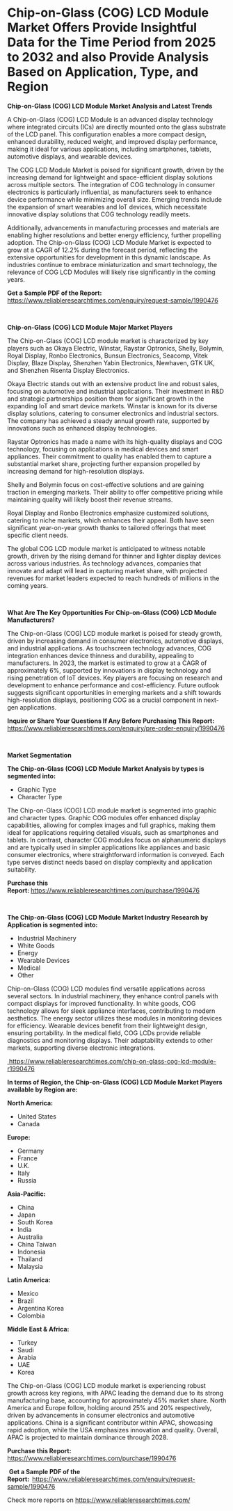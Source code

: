 <p><h1>Chip-on-Glass (COG) LCD Module Market Offers Provide Insightful Data for the Time Period from 2025 to 2032 and also Provide Analysis Based on Application, Type, and Region</h1></p><p><strong>Chip-on-Glass (COG) LCD Module Market Analysis and Latest Trends</strong></p>
<p><p>A Chip-on-Glass (COG) LCD Module is an advanced display technology where integrated circuits (ICs) are directly mounted onto the glass substrate of the LCD panel. This configuration enables a more compact design, enhanced durability, reduced weight, and improved display performance, making it ideal for various applications, including smartphones, tablets, automotive displays, and wearable devices.</p><p>The COG LCD Module Market is poised for significant growth, driven by the increasing demand for lightweight and space-efficient display solutions across multiple sectors. The integration of COG technology in consumer electronics is particularly influential, as manufacturers seek to enhance device performance while minimizing overall size. Emerging trends include the expansion of smart wearables and IoT devices, which necessitate innovative display solutions that COG technology readily meets.</p><p>Additionally, advancements in manufacturing processes and materials are enabling higher resolutions and better energy efficiency, further propelling adoption. The Chip-on-Glass (COG) LCD Module Market is expected to grow at a CAGR of 12.2% during the forecast period, reflecting the extensive opportunities for development in this dynamic landscape. As industries continue to embrace miniaturization and smart technology, the relevance of COG LCD Modules will likely rise significantly in the coming years.</p></p>
<p><strong>Get a Sample PDF of the Report:&nbsp;</strong> <a href="https://www.reliableresearchtimes.com/enquiry/request-sample/1990476?utm_campaign=2646&utm_medium=2&utm_source=Github&utm_content=ia&utm_term=07042025&utm_id=chip-on-glass-cog-lcd-module">https://www.reliableresearchtimes.com/enquiry/request-sample/1990476</a></p>
<p>&nbsp;</p>
<p><strong>Chip-on-Glass (COG) LCD Module Major Market Players</strong></p>
<p><p>The Chip-on-Glass (COG) LCD module market is characterized by key players such as Okaya Electric, Winstar, Raystar Optronics, Shelly, Bolymin, Royal Display, Ronbo Electronics, Bunsun Electronics, Seacomp, Vitek Display, Blaze Display, Shenzhen Yabin Electronics, Newhaven, GTK UK, and Shenzhen Risenta Display Electronics. </p><p>Okaya Electric stands out with an extensive product line and robust sales, focusing on automotive and industrial applications. Their investment in R&D and strategic partnerships position them for significant growth in the expanding IoT and smart device markets. Winstar is known for its diverse display solutions, catering to consumer electronics and industrial sectors. The company has achieved a steady annual growth rate, supported by innovations such as enhanced display technologies.</p><p>Raystar Optronics has made a name with its high-quality displays and COG technology, focusing on applications in medical devices and smart appliances. Their commitment to quality has enabled them to capture a substantial market share, projecting further expansion propelled by increasing demand for high-resolution displays.</p><p>Shelly and Bolymin focus on cost-effective solutions and are gaining traction in emerging markets. Their ability to offer competitive pricing while maintaining quality will likely boost their revenue streams.</p><p>Royal Display and Ronbo Electronics emphasize customized solutions, catering to niche markets, which enhances their appeal. Both have seen significant year-on-year growth thanks to tailored offerings that meet specific client needs.</p><p>The global COG LCD module market is anticipated to witness notable growth, driven by the rising demand for thinner and lighter display devices across various industries. As technology advances, companies that innovate and adapt will lead in capturing market share, with projected revenues for market leaders expected to reach hundreds of millions in the coming years.</p></p>
<p>&nbsp;</p>
<p><strong>What Are The Key Opportunities For Chip-on-Glass (COG) LCD Module Manufacturers?</strong></p>
<p><p>The Chip-on-Glass (COG) LCD module market is poised for steady growth, driven by increasing demand in consumer electronics, automotive displays, and industrial applications. As touchscreen technology advances, COG integration enhances device thinness and durability, appealing to manufacturers. In 2023, the market is estimated to grow at a CAGR of approximately 6%, supported by innovations in display technology and rising penetration of IoT devices. Key players are focusing on research and development to enhance performance and cost-efficiency. Future outlook suggests significant opportunities in emerging markets and a shift towards high-resolution displays, positioning COG as a crucial component in next-gen applications.</p></p>
<p><strong>Inquire or Share Your Questions If Any Before Purchasing This Report:</strong> <a href="https://www.reliableresearchtimes.com/enquiry/pre-order-enquiry/1990476?utm_campaign=2646&utm_medium=2&utm_source=Github&utm_content=ia&utm_term=07042025&utm_id=chip-on-glass-cog-lcd-module">https://www.reliableresearchtimes.com/enquiry/pre-order-enquiry/1990476</a></p>
<p>&nbsp;</p>
<p><strong>Market Segmentation</strong></p>
<p><strong>The Chip-on-Glass (COG) LCD Module Market Analysis by types is segmented into:</strong></p>
<p><ul><li>Graphic Type</li><li>Character Type</li></ul></p>
<p><p>The Chip-on-Glass (COG) LCD module market is segmented into graphic and character types. Graphic COG modules offer enhanced display capabilities, allowing for complex images and full graphics, making them ideal for applications requiring detailed visuals, such as smartphones and tablets. In contrast, character COG modules focus on alphanumeric displays and are typically used in simpler applications like appliances and basic consumer electronics, where straightforward information is conveyed. Each type serves distinct needs based on display complexity and application suitability.</p></p>
<p><strong>Purchase this Report:&nbsp;</strong><a href="https://www.reliableresearchtimes.com/purchase/1990476?utm_campaign=2646&utm_medium=2&utm_source=Github&utm_content=ia&utm_term=07042025&utm_id=chip-on-glass-cog-lcd-module">https://www.reliableresearchtimes.com/purchase/1990476</a></p>
<p>&nbsp;</p>
<p><strong>The Chip-on-Glass (COG) LCD Module Market Industry Research by Application is segmented into:</strong></p>
<p><ul><li>Industrial Machinery</li><li>White Goods</li><li>Energy</li><li>Wearable Devices</li><li>Medical</li><li>Other</li></ul></p>
<p><p>Chip-on-Glass (COG) LCD modules find versatile applications across several sectors. In industrial machinery, they enhance control panels with compact displays for improved functionality. In white goods, COG technology allows for sleek appliance interfaces, contributing to modern aesthetics. The energy sector utilizes these modules in monitoring devices for efficiency. Wearable devices benefit from their lightweight design, ensuring portability. In the medical field, COG LCDs provide reliable diagnostics and monitoring displays. Their adaptability extends to other markets, supporting diverse electronic integrations.</p></p>
<p><a href="https://www.reliableresearchtimes.com/chip-on-glass-cog-lcd-module-r1990476?utm_campaign=2646&utm_medium=2&utm_source=Github&utm_content=ia&utm_term=07042025&utm_id=chip-on-glass-cog-lcd-module">&nbsp;https://www.reliableresearchtimes.com/chip-on-glass-cog-lcd-module-r1990476</a></p>
<p><strong>In terms of Region, the Chip-on-Glass (COG) LCD Module Market Players available by Region are:</strong></p>
<p>
    <p> <strong> North America: </strong>
        <ul>
            <li>United States</li>
            <li>Canada</li>
        </ul>
        </p> 
    <p> <strong> Europe: </strong>
        <ul>
            <li>Germany</li>
            <li>France</li>
            <li>U.K.</li>
            <li>Italy</li>
            <li>Russia</li>
        </ul>
        </p> 
    <p> <strong> Asia-Pacific: </strong>
        <ul>
            <li>China</li>
            <li>Japan</li>
            <li>South Korea</li>
            <li>India</li>
            <li>Australia</li>
            <li>China Taiwan</li>
            <li>Indonesia</li>
            <li>Thailand</li>
            <li>Malaysia</li>
        </ul>
        </p> 
    <p> <strong> Latin America: </strong>
        <ul>
            <li>Mexico</li>
            <li>Brazil</li>
            <li>Argentina Korea</li>
            <li>Colombia</li>
        </ul>
        </p> 
    <p> <strong> Middle East & Africa: </strong>
        <ul>
            <li>Turkey</li>
            <li>Saudi</li>
            <li>Arabia</li>
            <li>UAE</li>
            <li>Korea</li>
        </ul>
    </p>
    </p>
<p><p>The Chip-on-Glass (COG) LCD module market is experiencing robust growth across key regions, with APAC leading the demand due to its strong manufacturing base, accounting for approximately 45% market share. North America and Europe follow, holding around 25% and 20% respectively, driven by advancements in consumer electronics and automotive applications. China is a significant contributor within APAC, showcasing rapid adoption, while the USA emphasizes innovation and quality. Overall, APAC is projected to maintain dominance through 2028.</p></p>
<p><strong>Purchase this Report: </strong><a href="https://www.reliableresearchtimes.com/purchase/1990476?utm_campaign=2646&utm_medium=2&utm_source=Github&utm_content=ia&utm_term=07042025&utm_id=chip-on-glass-cog-lcd-module">https://www.reliableresearchtimes.com/purchase/1990476</a></p>
<p>&nbsp;<strong>Get a Sample PDF of the Report:&nbsp;&nbsp;</strong><a href="https://www.reliableresearchtimes.com/enquiry/request-sample/1990476?utm_campaign=2646&utm_medium=2&utm_source=Github&utm_content=ia&utm_term=07042025&utm_id=chip-on-glass-cog-lcd-module">https://www.reliableresearchtimes.com/enquiry/request-sample/1990476</a></p>
<p><strong></strong></p>
<p>Check more reports on <a href="https://www.reliableresearchtimes.com/?utm_campaign=2646&utm_medium=2&utm_source=Github&utm_content=ia&utm_term=07042025&utm_id=chip-on-glass-cog-lcd-module">https://www.reliableresearchtimes.com/</a></p>